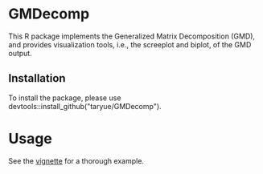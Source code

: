 # GMDecomp
This R package implements the Generalized Matrix Decomposition (GMD), and provides visualization tools, i.e., the screeplot and biplot, of the GMD output. 

## Installation
To install the package, please use
devtools::install_github("taryue/GMDecomp").

# Usage
See the [vignette]("https://taryue.github.io/GMDecomp/") for a thorough example. 
